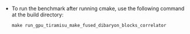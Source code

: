- To run the benchmark after running cmake, use the following command at the build directory:

    ```make run_gpu_tiramisu_make_fused_dibaryon_blocks_correlator```
